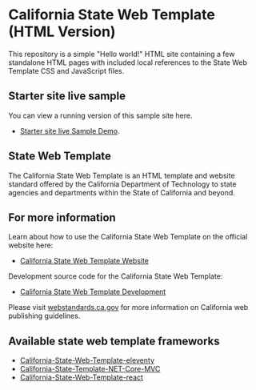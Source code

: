 # California State Web Template (HTML Version)

This repository is a simple "Hello world!" HTML site containing a few standalone HTML pages with included local references to the State Web Template CSS and JavaScript files.

## Starter site live sample

You can view a running version of this sample site here.

- [Starter site live Sample Demo](https://office-of-digital-services.github.io/California-State-Web-Template-HTML).

## State Web Template

The California State Web Template is an HTML template and website standard offered by the California Department of Technology to state agencies and departments within the State of California and beyond.

## For more information

Learn about how to use the California State Web Template on the official website here:

- [California State Web Template Website](https://template.webstandards.ca.gov)

Development source code for the California State Web Template:

- [California State Web Template Development](https://github.com/Office-of-Digital-Services/California-State-Web-Template-Development)

Please visit [webstandards.ca.gov](https://webstandards.ca.gov) for more information on California web publishing guidelines.

## Available state web template frameworks

- [California-State-Web-Template-eleventy](https://github.com/Office-of-Digital-Services/California-State-Web-Template-eleventy)
- [California-State-Template-NET-Core-MVC](https://github.com/Office-of-Digital-Services/California-State-Web-Template-NET-Core-MVC)
- [California-State-Web-Template-react](https://github.com/Office-of-Digital-Services/California-State-Web-Template-react)
